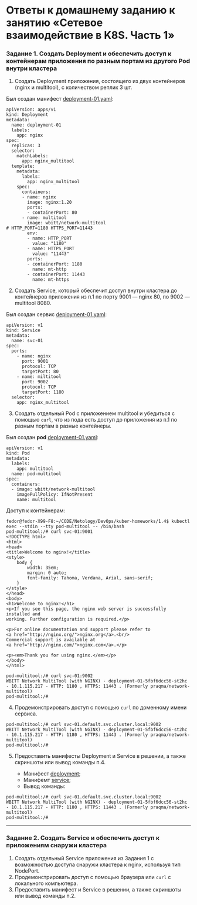 # Ответы к домашнему заданию к занятию «Сетевое взаимодействие в K8S. Часть 1»

### Задание 1. Создать Deployment и обеспечить доступ к контейнерам приложения по разным портам из другого Pod внутри кластера

1. Создать Deployment приложения, состоящего из двух контейнеров (nginx и multitool), с количеством реплик 3 шт.

Был создан манифест [deployment-01.yaml](deployment-01.yaml):
```
apiVersion: apps/v1
kind: Deployment
metadata:
  name: deployment-01
  labels:
    app: nginx
spec:
  replicas: 3
  selector:
    matchLabels:
      app: nginx_multitool
  template:
    metadata:
      labels:
        app: nginx_multitool
    spec:
      containers:
      - name: nginx
        image: nginx:1.20
        ports:
        - containerPort: 80
      - name: multitool
        image: wbitt/network-multitool
# HTTP_PORT=1180 HTTPS_PORT=11443
        env:
        - name: HTTP_PORT
          value: "1180"
        - name: HTTPS_PORT
          value: "11443"
        ports:
        - containerPort: 1180
          name: mt-http
        - containerPort: 11443
          name: mt-https
```
2. Создать Service, который обеспечит доступ внутри кластера до контейнеров приложения из п.1 по порту 9001 — nginx 80, по 9002 — multitool 8080.

Был создан сервис [deployment-01.yaml](deployment-01.yaml):
```
apiVersion: v1
kind: Service
metadata:
  name: svc-01
spec:
  ports:
    - name: nginx
      port: 9001
      protocol: TCP
      targetPort: 80
    - name: miltitool
      port: 9002
      protocol: TCP
      targetPort: 1180
  selector:
    app: nginx_multitool
```
3. Создать отдельный Pod с приложением multitool и убедиться с помощью `curl`, что из пода есть доступ до приложения из п.1 по разным портам в разные контейнеры.

Был создан **pod** [deployment-01.yaml](deployment-01.yaml):
```
apiVersion: v1
kind: Pod
metadata:
  labels:
    app: multitool
  name: pod-multitool
spec:
  containers:
  - image: wbitt/network-multitool
    imagePullPolicy: IfNotPresent
    name: multitool
```

Доступ к контейнерам:
```
fedor@fedor-X99-F8:~/CODE/Netology/DevOps/kuber-homeworks/1.4$ kubectl exec --stdin --tty pod-multitool -- /bin/bash
pod-multitool:/# curl svc-01:9001
<!DOCTYPE html>
<html>
<head>
<title>Welcome to nginx!</title>
<style>
    body {
        width: 35em;
        margin: 0 auto;
        font-family: Tahoma, Verdana, Arial, sans-serif;
    }
</style>
</head>
<body>
<h1>Welcome to nginx!</h1>
<p>If you see this page, the nginx web server is successfully installed and
working. Further configuration is required.</p>

<p>For online documentation and support please refer to
<a href="http://nginx.org/">nginx.org</a>.<br/>
Commercial support is available at
<a href="http://nginx.com/">nginx.com</a>.</p>

<p><em>Thank you for using nginx.</em></p>
</body>
</html>

```
```
pod-multitool:/# curl svc-01:9002
WBITT Network MultiTool (with NGINX) - deployment-01-5fbf6dcc56-st2hc - 10.1.115.217 - HTTP: 1180 , HTTPS: 11443 . (Formerly praqma/network-multitool)
pod-multitool:/#
```
4. Продемонстрировать доступ с помощью `curl` по доменному имени сервиса.
```
pod-multitool:/# curl svc-01.default.svc.cluster.local:9002
WBITT Network MultiTool (with NGINX) - deployment-01-5fbf6dcc56-st2hc - 10.1.115.217 - HTTP: 1180 , HTTPS: 11443 . (Formerly praqma/network-multitool)
pod-multitool:/#
```
5. Предоставить манифесты Deployment и Service в решении, а также скриншоты или вывод команды п.4.

   - Манифест [deployment](deployment-01.yaml#L3);
   - Манифемт [service](deployment-01.yaml#L40);
   - Вывод команды:
```
pod-multitool:/# curl svc-01.default.svc.cluster.local:9002
WBITT Network MultiTool (with NGINX) - deployment-01-5fbf6dcc56-st2hc - 10.1.115.217 - HTTP: 1180 , HTTPS: 11443 . (Formerly praqma/network-multitool)
pod-multitool:/#
  ```

------

### Задание 2. Создать Service и обеспечить доступ к приложениям снаружи кластера

1. Создать отдельный Service приложения из Задания 1 с возможностью доступа снаружи кластера к nginx, используя тип NodePort.
2. Продемонстрировать доступ с помощью браузера или `curl` с локального компьютера.
3. Предоставить манифест и Service в решении, а также скриншоты или вывод команды п.2.
